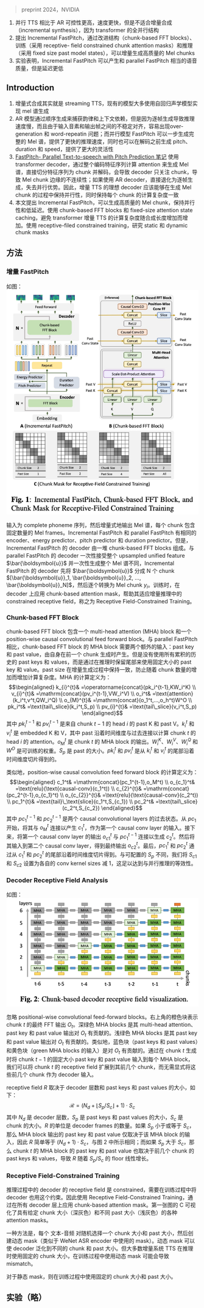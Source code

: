 > preprint 2024，NVIDIA

1. 并行 TTS 相比于 AR 可控性更高，速度更快，但是不适合增量合成（incremental synthesis），因为 transformer 的全并行结构
2. 提出 Incremental FastPitch，通过改进结构（chunk-based FFT blocks）、训练（采用  receptive- field constrained chunk attention masks）和推理（采用 fixed size past model states），可以增量生成高质量的 Mel chunks
3. 实验表明，Incremental FastPitch 可以产生和 parallel FastPitch 相当的语音质量，但是延迟更低

## Introduction

1. 增量式合成其实就是 streaming TTS，现有的模型大多使用自回归声学模型实现 mel 谱生成
2. AR 模型通过顺序生成来捕获韵律和上下文依赖，但是因为逐帧生成导致推理速度慢，而且由于输入音素和输出帧之间的不稳定对齐，容易出现over-generation 和 word-repeatin 问题；而并行模型 FastPitch 可以一步生成完整的 Mel 谱，提供了更快的推理速度，同时也可以在解码之前生成 pitch、duration 和 speed，提供了更大的灵活性
3. [FastPitch- Parallel Text-to-speech with Pitch Prediction 笔记](FastPitch-%20Parallel%20Text-to-speech%20with%20Pitch%20Prediction%20笔记.md) 使用 transformer decoder，通过整个编码特征序列计算 attention 来生成 Mel 谱，直接切分特征序列为 chunk 并解码，会导致 decoder 只关注 chunk，导致 Mel chunk 边缘的不连续性；如果使用 AR decoder，直接退化为逐帧生成，失去并行优势。因此，增量 TTS 的理想 decoder 应该能够在生成 Mel chunk 的过程中保持并行性，同时保持每个 chunk 的计算复杂度一致
4. 本文提出 Incremental FastPitch，可以生成高质量的 Mel chunk，保持并行性和低延迟。使用 chunk-based FFT blocks 和 fixed-size attention state caching，避免 transformer 增量 TTS 的计算复杂度随合成长度增加而增加。使用 receptive-filed constrained training，研究 static 和 dynamic chunk masks

## 方法

### 增量 FastPitch

如图：
![](image/Pasted%20image%2020240325152309.png)

输入为 complete phoneme 序列，然后增量式地输出 Mel 谱，每个 chunk 包含固定数量的 Mel frames。Incremental FastPitch 和 parallel FastPitch 有相同的 encoder、energy predictor、pitch predictor 和 duration predictor。但是，Incremental FastPitch 的 decoder 由一堆 chunk-based FFT blocks 组成。与 parallel FastPitch 的 decoder 一次性接受整个 upsampled unified feature $\bar{\boldsymbol{u}}$ 并一次性生成整个 Mel 谱不同，Incremental FastPitch 的 decoder 先将 $\bar{\boldsymbol{u}}$ 分成 N 个 chunk $[\bar{\boldsymbol{u}}_1, \bar{\boldsymbol{u}}_2, ..., \bar{\boldsymbol{u}}_N]$，然后逐个转换为 Mel chunk $y_i$。训练时，在 decoder 上应用 chunk-based attention mask，帮助其适应增量推理中的 constrained receptive field，称之为 Receptive Field-Constrained Training。

### Chunk-based FFT Block

chunk-based FFT block 包含一个 multi-head attention (MHA) block 和一个 position-wise causal convolutional feed forward block。与 parallel FastPitch 相比，chunk-based FFT block 的 MHA block 需要两个额外的输入：past key 和 past value，由自身在前一个 chunk 生成时产生。但是没有使用所有累积的历史的 past keys 和 values，而是通过在推理时保留尾部来使用固定大小的 past key 和 value。past size 在增量生成过程中保持一致，防止随着 chunk 数量的增加而增加计算复杂度。MHA 的计算定义为：
$$\begin{aligned}
k_{i}^{t}& =\operatorname{concat}(pk_i^{t-1},KW_i^K)  \\
v_{i}^{t}& =\mathrm{concat}(pv_i^{t-1},VW_i^V)  \\
o_i^t& =\text{attention}(k_i^t,v^t,QW_i^Q)  \\
o_{M}^{t}& =\mathrm{concat}(o_1^t,...,o_h^t)W^O  \\
pk_i^t& =\text{tail\_slice}(k_i^t,S_p)  \\
pv_{i}^{t}& =\text{tail\_slice}(v_i^t,S_p) 
\end{aligned}$$
其中 $pk_i^{t-1}$ 和 $pv_i^{t-1}$ 是来自 chunk $t-1$ 的 head $i$ 的 past K 和 past V。$k_{i}^t$ 和 $v_{i}^t$ 是 embedded K 和 V，其中 past 沿着时间维度与过去连接以计算 chunk $t$ 的 head $i$ 的 attention。$o_{M}^t$ 是 chunk $t$ 的 MHA block 的输出。$W_{i}^K$、$W_{i}^V$、$W_{i}^Q$ 和 $W^O$ 是可训练的权重。$S_p$ 是 past 的大小。$pk_{i}^t$ 和 $pv_{i}^t$ 是从 $k_{i}^t$ 和 $v_{i}^t$ 的尾部沿着时间维度切片得到的。

类似地，position-wise causal convolution feed forward block 的计算定义为：
$$\begin{aligned}
c_1^t& =\mathrm{concat}(pc_1^{t-1},o_M^t)  \\
o_{c_1}^t& =\text{relu}(\text{causal-conv}(c_1^t))  \\
c_{2}^{t}& =\mathrm{concat}(pc_2^{t-1},o_{c_1}^t)  \\
o_{c_{2}}^{t}& =\text{relu}(\text{causal-conv}(c_2^t))  \\
pc_1^{t}& =\text{tail}\_\text{slice}(c_1^t,S_{c_1})  \\
pc_2^t& =\text{tail\_slice}(c_2^t,S_{c_2}) 
\end{aligned}$$
其中 $pc_{1}^{t-1}$ 和 $pc_{2}^{t-1}$ 是两个 causal convolutional layers 的过去状态。从 $pc_1$ 开始，将其与 $o_{M}^t$ 连接以产生 $c_{1}^t$，作为第一个 causal conv layer 的输入。接下来，将第一个 causal conv layer 的输出 $o_{c1}^t$ 与 $pc_{1}^{t-1}$ 连接以生成 $c_{2}^t$。然后将其输入到第二个 causal conv layer，得到最终输出 $o_{c2}^t$。最后，$pc_{1}^{t}$ 和 $pc_{2}^{t}$ 通过从 $c_{1}^{t}$ 和 $pc_{2}^{t}$ 的尾部沿着时间维度切片得到。与可配置的 $S_p$ 不同，我们将 $S_{c1}$ 和 $S_{c2}$ 设置为各自的 conv kernel sizes 减 1，这足以达到与并行推理的等效性。

### Decoder Receptive Field Analysis

如图：
![](image/Pasted%20image%2020240325160613.png)

忽略 positional-wise convolutional feed-forward blocks。右上角的橙色块表示 chunk $t$ 的最终 FFT 输出 $O_t$。深绿色 MHA blocks 是其 multi-head attention、past key 和 past value 输出对 $O_t$ 有贡献的。浅绿色 MHA blocks 是其 past key 和 past value 输出对 $O_t$ 有贡献的。类似地，蓝色块（past keys 和 past values）和黄色块（green MHA blocks 的输入）是对 $O_t$ 有贡献的。通过在 chunk $t$ 生成时将 chunk $t-1$ 的固定大小 past key 和 past value 输入到每个 MHA block，我们可以将 chunk $t$ 的 receptive field 扩展到其前几个 chunk，而无需显式将这些前几个 chunk 作为 decoder 输入。

receptive field $R$ 取决于 decoder 层数和 past keys 和 past values 的大小，如下：
$$\mathcal{R}=(N_d+\lfloor S_p/S_c\rfloor+1)\cdot S_c$$
其中 $N_d$ 是 decoder 层数，$S_p$ 是 past keys 和 past values 的大小，$S_c$ 是 chunk 的大小。$R$ 的单位是 decoder frames 的数量。如果 $S_p$ 小于或等于 $S_c$，那么 MHA block 输出的 past key 和 past value 仅取决于该 MHA block 的输入，因此 $R$ 简单等于 $(N_d+1)\cdot S_c$，与图 2 中所示相同；而如果 $S_p$ 大于 $S_c$，那么 chunk $t$ 的 MHA block 的 past key 和 past value 也取决于前几个 chunk 的 past keys 和 values，导致 $R$ 随着 $S_p/S_c$ 的 floor 线性增长。

### Receptive Field-Constrained Training

推理过程中的 decoder 的 receptive field 是 constrained，需要在训练过程中将 decoder 也用这个约束。因此使用 Receptive Field-Constrained Training，通过在所有 decoder 层上应用 chunk-based attention mask。第一张图的 C 可视化了具有给定 chunk 大小（深灰色）和不同 past 大小（浅灰色）的各种 attention masks。

一种方法是，每个 文本-音频 对随机选择一个 chunk 大小和 past 大小，然后创建动态 mask（类似于 WeNet ASR encoder 中使用的 mask）。动态 mask 可以使 decoder 泛化到不同的 chunk 和 past 大小。但大多数增量系统 TTS 在推理时使用固定的 chunk 大小，在训练过程中使用动态 mask 可能会导致 mismatch。

对于静态 mask，则在训练过程中使用固定的 chunk 大小和 past 大小。

## 实验（略）
